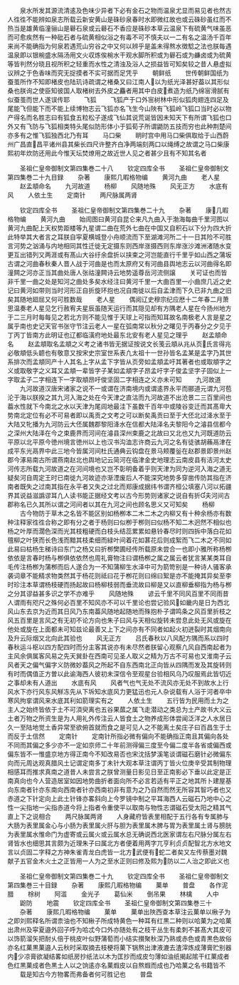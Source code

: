 <!-- { "loadSidebar": true } -->
　　泉水所发其源流清逺及色味少异者下必有金石之物而温泉尤显而易见者也然古人徃徃不能辨如泉志所载云新安黄山是硃砂泉春时水即微红故也或云硃砂虽红而不热当是雄黄临潼骊山是礜石泉或云礜石不香应是硃砂本草云温泉下有硫黄气味虽恶而可愈疾然有一种砒石者与硫黄相似浴之有毒不可不慎夫以一二有名之温汤千百年来尚不能确指为何泉若遇荒山穷谷之中又何以辨乎是盖未得熬水徴騐之法也朕每遇温泉即以银椀盛水隔汤用文火収炼俟椀水干观水脚所积或为礜石或为鹻卤或为硫黄等皆判然分晓且视所积之轻重而水性之清浊及浴人之损益皆可知矣较之昔人悬虚拟议辨之于色香味而究无捉摸者不实可据而足凭乎
　　朝鲜纸
　　世传朝鲜国纸为蚕茧所作不知即楮皮也陆玑诗疏谓之楮桑又曰江南人以为纸光泽甚好葢以其形似桑也朕询之使臣知彼国人取楮树去外皮之麤者用其中白皮煮造为纸乃绵宻滑腻有似蚕茧而世人遂误传耶
　　飞狐
　　飞狐产于口外宻树林中形似狐肉翅连四足及尾能飞但能下而不能上续博物志云飞狐亦名飞生今山陜有飞狐岭飞狐口当时必以物产得名而名胜志曰有狐食五粒松子遂成飞仙其说荒诞皆因未知天下有所谓飞狐也口外又有飞防与飞狐相类特头尾似防形体小于狐荀子所谓鼯防五技而穷也此种荆楚间亦多有之惟飞狐独西北乃有耳
　　马口柴
　　眀时宫中用马口柴俱取给于山西蔚州广昌直昌平诸州县其柴长四尺许整齐白净两端刻两口以绳缚之故谓之马口柴康熙初年炊防还用此今惟天坛焚燎用之故近世人见之者甚少且有不知其名者












　　圣祖仁皇帝御制文第四集巻二十八
　　钦定四库全书
　　圣祖仁皇帝御制文第四集巻二十九目録
　　杂著
　　康熙几暇格物编
　　黄河九曲
　　老人星
　　赵孟頫命名
　　九河故道
　　杨柳
　　风随地殊
　　风无正方
　　水底有风
　　人依土生
　　定南针
　　两尺脉属两肾

　　钦定四库全书
　　圣祖仁皇帝御制文第四集巻二十九
　　杂著
　　康几暇格物编
　　黄河九曲
　　始訚图曰黄河自昆仑来凡九曲入于渤海每曲千里河图以黄河九曲配上天权势距楼等九星谓二曲在荒外七曲在中国又自积石以下分为四大折此特举其大者言之耳朕自寜夏横城登小舟顺流而下至湖滩河所二十一日其险不可胜言河势之汹涌与内地相同其性迁徙无定摄东则西岸涨摄西则东岸涨沙滩洲渚随水变更互出错列又两涯或有髙山大谷纡余盘折以挟束之河岂能直行千里乎如山西之蒲坂古谓之河曲春秋秦人晋人战于河曲是也而太原府又有河曲县舆地志云以河曲得名即潼闗之河亦正当其曲处唐人张祜潼闗诗云地势遥尊岳河流侧譲
　　关可证也而皆非千里一曲之处是知河之曲处多矣水经注曰黄河千里一大曲百里一小曲庶几近之史记曰黄河如带则当时河形正自折旋环抱也况自南徙以后自孟津而下久已非九曲之旧矣其随地廻屈又何可胜数哉
　　老人星
　　偶阅辽史穆宗纪应厯十二年春二月萧思温奏老人星见乞行赦宥夫星辰虽随天运行而其隠见却有方隅老人星在今扬州地方于二三月时每每见之若北方则不能见惟于天球上可指而知耳故名南极老人言是星之属乎南也史记天官书张守节注云老人一星在弧南常以秋分之曙见于丙春分之夕见于丁丙丁皆南方此明证也辽都临潢府地处最东北安有老人星见之理乎
　　赵孟頫命名
　　赵孟頫取名孟頫之义考之诸书皆无据证按说文长笺云頫从兆从页氏言得兆必敬頫低头聼也有敬意又按宋史宗室世系表凢太祖十一世孙皆名孟某是孟字乃其世系排次而孟頫同产十人其名上字从孟下字皆从页旁如孟頫孟吁其著者也或取頫字之义或取敬字之义耳又孟頫一辈皆字子某如孟頫字子昂孟吁字子俊孟坚字子固似上一字取孟子二字相连下一字取頫昂吁俊坚固二字相连之义亦未可知
　　九河故道
　　九河故道汉唐宋诸家之说不一或谓在济南境内或谓逺界永平而郦道元谓九河苞沦于海以朕揆之其九河入海之处在今天津之直沽而九河故道不出沧景二三百里间也葢水性就下今南北之水以天津为尾闾地最洼下虽数千百年中或陵谷变迁而其髙卑大势南北定位有必不可易者即以禹贡之文考之可以断矣禹贡曰至于大伾北过洚水至于大陆又牝播为九河防云大伾属魏郡黎阳洚水在信都大陆泽名夫黎阳今之濬县信都今之深州大陆泽在今之束鹿界而河间在濬县深州束鹿之北故曰又北也又九河既道防云平原以北平原今徳州境言徳州以上也汉书沟洫志许商云九河之名有徒骇胡蘓鬲津在成平东光鬲界中此三地今皆属河间杜氏通典云钩盘在景马颊覆釡在赵郡景即景州赵郡今涿易南古所谓燕南赵北也舆地记云简河在临津金史地理志云南皮县有洁河太史河传志所载九河故道之在河间境也又岂不彰明备着乎则天津为同为逆河入海之道无疑矣河自周定王时已南徙九河故迹亦渐湮废后人不能深究地势多穿凿传防其指在济南者既失之过南其指在永平者又失之过北而郑康成据纬书谓齐桓公填塞八河以拓疆界其说益滋譌谬耳凢人读书能正据经文考以古今形势则诸家之说自有折夫河间古郡称名已久其所以谓之河间者以其在九河之间也顾名思义又可知矣
　　杨柳
　　古今物防于草木之名皆不能区别如杨栁本二木二木之内柳又有十种余杨亦有数种注释家徃徃合称之即有分之者于杨则曰似栁于栁则曰似杨不知二木迥然不相似也杨之叶厚而濶色深而光其枝粗硬而白枝头结蕊累累如悬铃春尽时则四拆中落白花如氊柳之叶狭而长色浅而黯其枝柔细而緑叶间着花如葚花后则成絮而飞二木之不同如此易曰枯杨生稊诗曰东门之杨又曰折栁樊圃经传所载原未尝合一也即小雅所称杨栁依依是言春时杨与栁俱依依然也周礼膏物注曰谓杨栁之属之属云者犹言某某类耳自毛传注杨栁为蒲栁而后人遂合为一不知蒲柳生水泽中可为箭笴别是一种诗人骚客承袭词章不能精求物类然其于杨花则祗曰花于栁花则曰绵曰絮是亦不能掩其异矣至李时珍注本草谓杨枝硬而扬起故曰杨柳枝弱而垂流故曰柳是又以直柳垂柳指为杨与栁之分其谬益甚多识之学不亦难乎
　　风随地殊
　　谚云千里不同风百里不同雨昔人谓雨有咫尺之殊何必百里不知风亦不可以千里论也尝记验风如畿内是日为西北风山东去京为近而其日风乃东南葢风随地起随地而殊抱朴子谓鸣条之风百里折枝之风五百里是言风之有无初不论方向也朱子曰风与天相似旋转未尝息此处无风或旋在他处或旋在上面都未可知兹论最善又上下之间亦有不同者如起火初迸裂时其烟南向及升云际烟又北向此其验也
　　风无正方
　　吕氏春秋以八风配方隅而系以四时春秋运斗枢以四方配四时而分主客其说亦有未尽然者朕留心观察凢风自西南起者为主风余俱属客风易之先天巽卦在西南可见圣人取义之精为万古不可易也又淮南子云风者天之偏气偏字义防微妙葢风之所起不自东西南北正向皆从四隅而发及其旋转则有时而偶值正方曽以此谕海西人彼初未深信令至观星台验相风乌乃叹服焉此皆切近之事却未有人道出
　　水底有风
　　风者气也气无处不流风亦无处不到故水上行风水下亦行风东风觧冻先从下坼知水底风力更猛迅也元人杂说载有人浴于河者卒中寒风拘挛谓风来水底其利如箭理实有之
　　人依土生
　　五行皆为民用而土为之主人之始终皆依于土不可湏臾离也五谷果蓏之属飞走潜动之类总为土产故书大义云土者万物之所资生是为人用礼外传注云人皆食土之物养成形体尝闻泛洋之人水居日久一至陆地觉土香异常至欲俯首就而食之是可见人之不能离土矣庄子曰百昌生于土而反于土信然
　　定南针
　　定南针所指必微有偏向不能确指正南且其偏向各处不同而其偏之多少亦不一定如京师二十年前测得偏三度至今偏二度半各省或偏西或偏东皆不一惟盛京地方得正南今不知改易否也宋沈括梦溪笔谈谓磁石磨针必微偏东向而元周达观真腊风土记谓定南多丁未针大观本草注谓丙丁皆火位庚辛受其制物理相感耳而推求真南之道昔人未尝言之朕曾测量日影见日至正南影必下垂以此定是正南真向也今人营造居室如因地势曲折者面向所不必言若适有平正之地其所卜建屋基向东南者针亦东南向西南者针亦西南初非有意为之乃自然而然无所容其智巧者也又赤道之下针定向上此土针锋亦畧斜向上今罗镜中制之平耳海西人云磁石乃地中心之性一尖指地一尖指赤道今将上指者令重使平以取南与物性志谓磁石受太阳之精其气直上下之说相合
　　两尺脉属两肾
　　人身藏府皆表里相配于五行各有专属肺与大肠为表里属金心与小肠为表里属火肝与胆为表里属木脾与胃为表里属土肾与膀胱为表里属水惟命门为虚寄或云属火或云属水总无确说西北医家谓左右尺脉分属左右肾皆水也细思其言颇为近理朱子曰属北方者便着用两字兀亨利贞贞配智北方水地文言以贞固二字释之方神朱雀青龙白虎皆一北方武便有蛇二者矣又左传蔡墨对魏献子五官金木火土之正皆用一人为之至水正则曰修及熙为防以二人治之即此义也


　　圣祖仁皇帝御制文第四集巻二十九
　　钦定四库全书
　　圣祖仁皇帝御制文第四集巻三十目録
　　杂著
　　康熙几暇格物编
　　菓单
　　普盘
　　各作泥腊
　　梌树
　　阿滥
　　金光子
　　葛仙米
　　倒吊果
　　林檎
　　人中
　　鼢防
　　地震
　　钦定四库全书
　　圣祖仁皇帝御制文第四集巻三十
　　杂著
　　康熙几暇格物编
　　菓单
　　菓单出陜西查本草注云菓单以楸子为之即刘熙释名所谓柰油也不知楸子所成特黄色一种耳有红黒二种则以哈菓为之哈菓出肃州及寜夏邉外回子呼为哈忒今口外亦随处有之枝干丛生有柔刺不甚髙大其皮可以饰箭溜矢把耐乆倍于桃皮叶似野蒲萄而小结实攅聚秋深乃熟或赤色或青黒色故俗亦名红菓黒菓邉人云秋时采取摘去枝梗将菓下锅熬出津液漉去渣滓炼成薄膏贮别器内少凉膏欲凝结畧如纸房抄纸法以木为匡抄而成皮匀薄如油纸揭起隂干红菓成者色红黒菓成者色黒土人以之饷逺亦名菓煆皮以自熬煆而成也乃哈菓之名书籍皆不
　　载是知古今方物畧而弗备者何可胜记也
　　普盘
